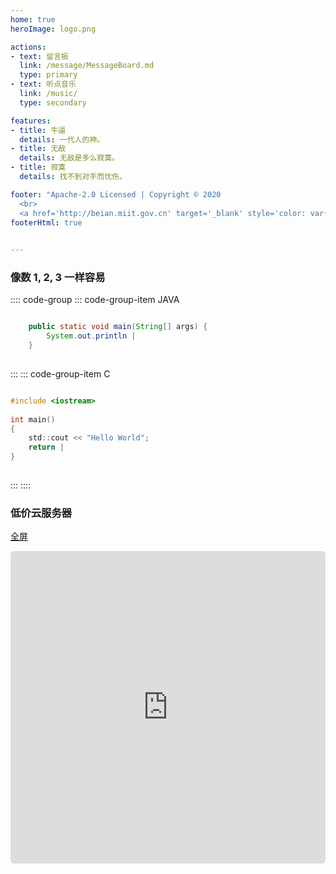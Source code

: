 ```yaml
---
home: true
heroImage: logo.png

actions:
- text: 留言板
  link: /message/MessageBoard.md
  type: primary
- text: 听点音乐
  link: /music/
  type: secondary

features:
- title: 牛逼
  details: 一代人的神。
- title: 无敌
  details: 无敌是多么寂寞。
- title: 寂寞
  details: 找不到对手而忧伤。

footer: "Apache-2.0 Licensed | Copyright © 2020 
  <br>
  <a href='http://beian.miit.gov.cn' target='_blank' style='color: var(--c-text-lighter);font-family: var(--font-family);font-weight: 400;font-size: 14px;'>京ICP备2020034246号-2</a>"
footerHtml: true
 

---
```



###  像数 1, 2, 3 一样容易

:::: code-group
::: code-group-item JAVA
```java

    public static void main(String[] args) {
        System.out.println |
    }
    
```
:::
::: code-group-item C
```c

#include <iostream>
 
int main()
{
    std::cout << "Hello World";
    return |
}
    
```
:::
::::


### 低价云服务器

[全屏](https://cloud.tencent.com/act/2022season?cps_key=a9850821fc73922e1a15b666f25ec596&from=season2022)

<div>
  <iframe style="width: 100%;height: 500px;border:none;border-radius: 6px" src="https://cloud.tencent.com/act/2022season?cps_key=a9850821fc73922e1a15b666f25ec596&from=season2022#QCACT_APP"></iframe>
</div>

<br>

<script>
    console.log("%c只要一步一步一步的往上爬！", "color:green;font-size:18px;font-weight:blod");
</script>
